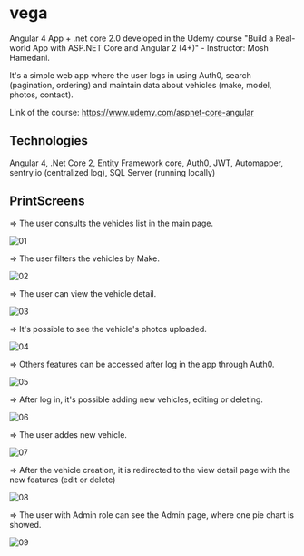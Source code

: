 # vega

Angular 4 App + .net core 2.0 developed in the Udemy course "Build a Real-world App with ASP.NET Core and Angular 2 (4+)" - Instructor: Mosh Hamedani.

It's a simple web app where the user logs in using Auth0, search (pagination, ordering) and maintain data about vehicles (make, model, photos, contact).

Link of the course: https://www.udemy.com/aspnet-core-angular

## Technologies

Angular 4, .Net Core 2, Entity Framework core, Auth0, JWT, Automapper, sentry.io (centralized log), SQL Server (running locally)

## PrintScreens

=> The user consults the vehicles list in the main page.

![01](https://user-images.githubusercontent.com/20528688/40275372-2ca82f92-5bc4-11e8-9280-a2495d2bb848.png)

=> The user filters the vehicles by Make.

![02](https://user-images.githubusercontent.com/20528688/40275373-2cc5a07c-5bc4-11e8-94a6-b74b033d8f16.png)

=> The user can view the vehicle detail.

![03](https://user-images.githubusercontent.com/20528688/40275374-2ce57456-5bc4-11e8-8058-9d1abfc2ad4b.png)

=> It's possible to see the vehicle's photos uploaded.

![04](https://user-images.githubusercontent.com/20528688/40275375-2d06d24a-5bc4-11e8-8f51-df9e9b77c550.png)

=> Others features can be accessed after log in the app through Auth0.

![05](https://user-images.githubusercontent.com/20528688/40275376-2d2a58aa-5bc4-11e8-9ce6-774461c92e93.png)

=> After log in, it's possible adding new vehicles, editing or deleting.

![06](https://user-images.githubusercontent.com/20528688/40275377-2d4f98f4-5bc4-11e8-8e0d-dadaadaa1fbe.png)

=> The user addes new vehicle.

![07](https://user-images.githubusercontent.com/20528688/40275378-2d96cf80-5bc4-11e8-9a43-c80e1046b68e.png)

=> After the vehicle creation, it is redirected to the view detail page with the new features (edit or delete)

![08](https://user-images.githubusercontent.com/20528688/40275379-2dc16e2a-5bc4-11e8-99e1-db005e6d7811.png)

=> The user with Admin role can see the Admin page, where one pie chart is showed.

![09](https://user-images.githubusercontent.com/20528688/40275380-2e12acea-5bc4-11e8-9d73-2ea6f7f01810.png)
